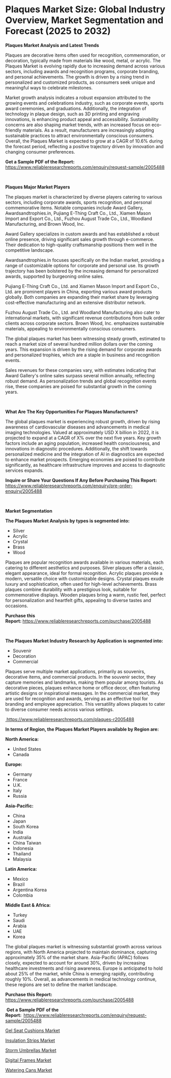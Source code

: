 <p><h1>Plaques Market Size: Global Industry Overview, Market Segmentation and Forecast (2025 to 2032)</h1></p><p><strong>Plaques Market Analysis and Latest Trends</strong></p>
<p><p>Plaques are decorative items often used for recognition, commemoration, or decoration, typically made from materials like wood, metal, or acrylic. The Plaques Market is evolving rapidly due to increasing demand across various sectors, including awards and recognition programs, corporate branding, and personal achievements. The growth is driven by a rising trend in personalized and customized products, as consumers seek unique and meaningful ways to celebrate milestones. </p><p>Market growth analysis indicates a robust expansion attributed to the growing events and celebrations industry, such as corporate events, sports award ceremonies, and graduations. Additionally, the integration of technology in plaque design, such as 3D printing and engraving innovations, is enhancing product appeal and accessibility. Sustainability concerns are also shaping market trends, with an increased focus on eco-friendly materials. As a result, manufacturers are increasingly adopting sustainable practices to attract environmentally conscious consumers. Overall, the Plaques Market is expected to grow at a CAGR of 10.6% during the forecast period, reflecting a positive trajectory driven by innovation and changing consumer preferences.</p></p>
<p><strong>Get a Sample PDF of the Report:&nbsp;</strong> <a href="https://www.reliableresearchreports.com/enquiry/request-sample/2005488?utm_campaign=9&utm_medium=2&utm_source=Github&utm_content=ia&utm_term=09022025&utm_id=plaques">https://www.reliableresearchreports.com/enquiry/request-sample/2005488</a></p>
<p>&nbsp;</p>
<p><strong>Plaques Major Market Players</strong></p>
<p><p>The plaques market is characterized by diverse players catering to various sectors, including corporate awards, sports recognition, and personal commemorative items. Notable companies include Award Gallery, Awardsandtrophies.in, Pujiang E-Thing Craft Co., Ltd., Xiamen Mason Import and Export Co., Ltd., Fuzhou August Trade Co., Ltd., Woodland Manufacturing, and Brown Wood, Inc.</p><p>Award Gallery specializes in custom awards and has established a robust online presence, driving significant sales growth through e-commerce. Their dedication to high-quality craftsmanship positions them well in the competitive landscape.</p><p>Awardsandtrophies.in focuses specifically on the Indian market, providing a range of customizable options for corporate and personal use. Its growth trajectory has been bolstered by the increasing demand for personalized awards, supported by burgeoning online sales.</p><p>Pujiang E-Thing Craft Co., Ltd. and Xiamen Mason Import and Export Co., Ltd. are prominent players in China, exporting various award products globally. Both companies are expanding their market share by leveraging cost-effective manufacturing and an extensive distributor network.</p><p>Fuzhou August Trade Co., Ltd. and Woodland Manufacturing also cater to international markets, with significant revenue contributions from bulk order clients across corporate sectors. Brown Wood, Inc. emphasizes sustainable materials, appealing to environmentally conscious consumers.</p><p>The global plaques market has been witnessing steady growth, estimated to reach a market size of several hundred million dollars over the coming years. This expansion is driven by the rising demand for corporate awards and personalized trophies, which are a staple in business and recognition events.</p><p>Sales revenues for these companies vary, with estimates indicating that Award Gallery's online sales surpass several million annually, reflecting robust demand. As personalization trends and global recognition events rise, these companies are poised for substantial growth in the coming years.</p></p>
<p>&nbsp;</p>
<p><strong>What Are The Key Opportunities For Plaques Manufacturers?</strong></p>
<p><p>The global plaques market is experiencing robust growth, driven by rising awareness of cardiovascular diseases and advancements in medical imaging technologies. Valued at approximately USD X billion in 2022, it is projected to expand at a CAGR of X% over the next five years. Key growth factors include an aging population, increased health consciousness, and innovations in diagnostic procedures. Additionally, the shift towards personalized medicine and the integration of AI in diagnostics are expected to enhance market prospects. Emerging economies are poised to contribute significantly, as healthcare infrastructure improves and access to diagnostic services expands.</p></p>
<p><strong>Inquire or Share Your Questions If Any Before Purchasing This Report:</strong> <a href="https://www.reliableresearchreports.com/enquiry/pre-order-enquiry/2005488?utm_campaign=9&utm_medium=2&utm_source=Github&utm_content=ia&utm_term=09022025&utm_id=plaques">https://www.reliableresearchreports.com/enquiry/pre-order-enquiry/2005488</a></p>
<p>&nbsp;</p>
<p><strong>Market Segmentation</strong></p>
<p><strong>The Plaques Market Analysis by types is segmented into:</strong></p>
<p><ul><li>Silver</li><li>Acrylic</li><li>Crystal</li><li>Brass</li><li>Wood</li></ul></p>
<p><p>Plaques are popular recognition awards available in various materials, each catering to different aesthetics and purposes. Silver plaques offer a classic, elegant appearance, ideal for formal recognition. Acrylic plaques provide a modern, versatile choice with customizable designs. Crystal plaques exude luxury and sophistication, often used for high-level achievements. Brass plaques combine durability with a prestigious look, suitable for commemorative displays. Wooden plaques bring a warm, rustic feel, perfect for personalization and heartfelt gifts, appealing to diverse tastes and occasions.</p></p>
<p><strong>Purchase this Report:&nbsp;</strong><a href="https://www.reliableresearchreports.com/purchase/2005488?utm_campaign=9&utm_medium=2&utm_source=Github&utm_content=ia&utm_term=09022025&utm_id=plaques">https://www.reliableresearchreports.com/purchase/2005488</a></p>
<p>&nbsp;</p>
<p><strong>The Plaques Market Industry Research by Application is segmented into:</strong></p>
<p><ul><li>Souvenir</li><li>Decoration</li><li>Commercial</li></ul></p>
<p><p>Plaques serve multiple market applications, primarily as souvenirs, decorative items, and commercial products. In the souvenir sector, they capture memories and landmarks, making them popular among tourists. As decorative pieces, plaques enhance home or office decor, often featuring artistic designs or inspirational messages. In the commercial market, they are used for recognition and awards, serving as an effective tool for branding and employee appreciation. This versatility allows plaques to cater to diverse consumer needs across various settings.</p></p>
<p><a href="https://www.reliableresearchreports.com/plaques-r2005488?utm_campaign=9&utm_medium=2&utm_source=Github&utm_content=ia&utm_term=09022025&utm_id=plaques">&nbsp;https://www.reliableresearchreports.com/plaques-r2005488</a></p>
<p><strong>In terms of Region, the Plaques Market Players available by Region are:</strong></p>
<p>
    <p> <strong> North America: </strong>
        <ul>
            <li>United States</li>
            <li>Canada</li>
        </ul>
        </p> 
    <p> <strong> Europe: </strong>
        <ul>
            <li>Germany</li>
            <li>France</li>
            <li>U.K.</li>
            <li>Italy</li>
            <li>Russia</li>
        </ul>
        </p> 
    <p> <strong> Asia-Pacific: </strong>
        <ul>
            <li>China</li>
            <li>Japan</li>
            <li>South Korea</li>
            <li>India</li>
            <li>Australia</li>
            <li>China Taiwan</li>
            <li>Indonesia</li>
            <li>Thailand</li>
            <li>Malaysia</li>
        </ul>
        </p> 
    <p> <strong> Latin America: </strong>
        <ul>
            <li>Mexico</li>
            <li>Brazil</li>
            <li>Argentina Korea</li>
            <li>Colombia</li>
        </ul>
        </p> 
    <p> <strong> Middle East & Africa: </strong>
        <ul>
            <li>Turkey</li>
            <li>Saudi</li>
            <li>Arabia</li>
            <li>UAE</li>
            <li>Korea</li>
        </ul>
    </p>
    </p>
<p><p>The global plaques market is witnessing substantial growth across various regions, with North America projected to maintain dominance, capturing approximately 35% of the market share. Asia-Pacific (APAC) follows closely, expected to account for around 30%, driven by increasing healthcare investments and rising awareness. Europe is anticipated to hold about 25% of the market, while China is emerging rapidly, contributing roughly 10%. Overall, as advancements in medical technology continue, these regions are set to define the market landscape.</p></p>
<p><strong>Purchase this Report: </strong><a href="https://www.reliableresearchreports.com/purchase/2005488?utm_campaign=9&utm_medium=2&utm_source=Github&utm_content=ia&utm_term=09022025&utm_id=plaques">https://www.reliableresearchreports.com/purchase/2005488</a></p>
<p>&nbsp;<strong>Get a Sample PDF of the Report:&nbsp;&nbsp;</strong><a href="https://www.reliableresearchreports.com/enquiry/request-sample/2005488?utm_campaign=9&utm_medium=2&utm_source=Github&utm_content=ia&utm_term=09022025&utm_id=plaques">https://www.reliableresearchreports.com/enquiry/request-sample/2005488</a></p>
<p><strong></strong></p>
<p><p><a href="https://github.com/savannabyun726/Market-Research-Report-List-1/blob/main/gel-seat-cushions-market.md?utm_campaign=9&utm_medium=2&utm_source=Github&utm_content=ia&utm_term=09022025&utm_id=plaques">Gel Seat Cushions Market</a></p><p><a href="https://github.com/vilolakoreni/Market-Research-Report-List-1/blob/main/insulation-strips-market.md?utm_campaign=9&utm_medium=2&utm_source=Github&utm_content=ia&utm_term=09022025&utm_id=plaques">Insulation Strips Market</a></p><p><a href="https://github.com/organophelia8282/Market-Research-Report-List-1/blob/main/storm-umbrellas-market.md?utm_campaign=9&utm_medium=2&utm_source=Github&utm_content=ia&utm_term=09022025&utm_id=plaques">Storm Umbrellas Market</a></p><p><a href="https://github.com/iwciasylvya/Market-Research-Report-List-1/blob/main/digital-frames-market.md?utm_campaign=9&utm_medium=2&utm_source=Github&utm_content=ia&utm_term=09022025&utm_id=plaques">Digital Frames Market</a></p><p><a href="https://github.com/buqjavesora/Market-Research-Report-List-1/blob/main/watering-cans-market.md?utm_campaign=9&utm_medium=2&utm_source=Github&utm_content=ia&utm_term=09022025&utm_id=plaques">Watering Cans Market</a></p></p>